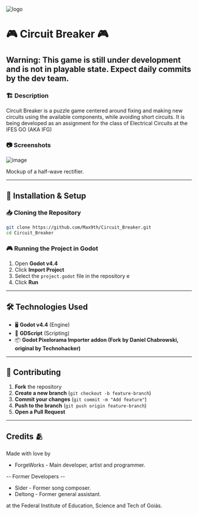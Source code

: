 
![logo](https://github.com/user-attachments/assets/54176eea-e996-4ea7-9e0e-cd6c5b0e99da)

# 🎮 Circuit Breaker 🎮

## Warning: This game is still under development and is not in playable state. Expect daily commits by the dev team.

### 🏗️ Description  
Circuit Breaker is a puzzle game centered around fixing and making new circuits using the available components, while avoiding short circuits. It is being developed as an assignment for the class of Electrical Circuits at the IFES GO (AKA IFG)

### 📷 Screenshots  
 ![image](https://github.com/user-attachments/assets/0098eb9b-09f5-48c7-b1be-cfa333238ae8)

Mockup of a half-wave rectifier.

---

## 🔧 Installation & Setup  

### 📥 Cloning the Repository  
```sh
git clone https://github.com/Max9th/Circuit_Breaker.git
cd Circuit_Breaker
```

### 🎮 Running the Project in Godot  
1. Open **Godot v4.4**  
2. Click **Import Project**  
3. Select the `project.godot` file in the repository  e 
4. Click **Run**  

---

## 🛠️ Technologies Used  
- 🖥️ **Godot v4.4** (Engine)  
- 🎨 **GDScript** (Scripting)  
- 📦 **Godot Pixelorama Importer addon (Fork by Daniel Chabrowski, original by Technohacker)**

---

## 🤝 Contributing  
1. **Fork** the repository  
2. **Create a new branch** (`git checkout -b feature-branch`)  
3. **Commit your changes** (`git commit -m "Add feature"`)  
4. **Push to the branch** (`git push origin feature-branch`)  
5. **Open a Pull Request**  

---

## Credits 🫂

Made with love by 

- ForgeWorks - Main developer, artist and programmer.

-- Former Developers --
  
- Sider - Former song composer.
- Deltong -  Former general assistant.

at the Federal Institute of Education, Science and Tech of Goiás.
